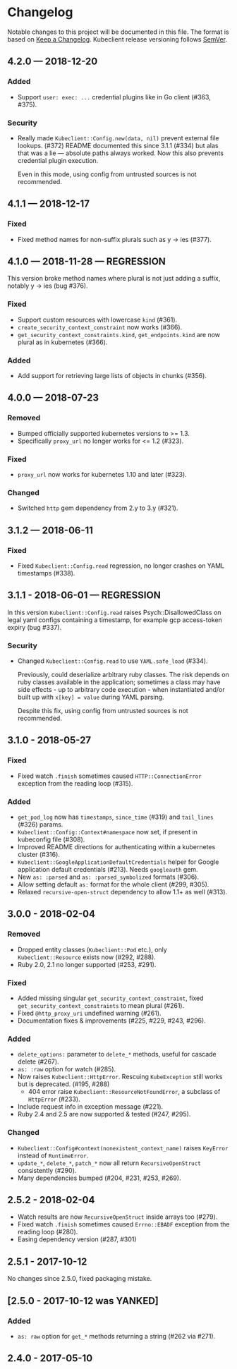 # Changelog

Notable changes to this project will be documented in this file.
The format is based on [Keep a Changelog](http://keepachangelog.com/en/1.0.0/).
Kubeclient release versioning follows [SemVer](https://semver.org/).

## 4.2.0 — 2018-12-20

### Added
- Support `user: exec: ...` credential plugins like in Go client (#363, #375).

### Security
- Really made `Kubeclient::Config.new(data, nil)` prevent external file lookups. (#372)
  README documented this since 3.1.1 (#334) but alas that was a lie — absolute paths always worked.
  Now this also prevents credential plugin execution.

  Even in this mode, using config from untrusted sources is not recommended.

## 4.1.1 — 2018-12-17

### Fixed

- Fixed method names for non-suffix plurals such as y -> ies  (#377).

## 4.1.0 — 2018-11-28 — REGRESSION

This version broke method names where plural is not just adding a suffix, notably y -> ies (bug #376).

### Fixed
- Support custom resources with lowercase `kind` (#361).
- `create_security_context_constraint` now works (#366).
- `get_security_context_constraints.kind`, `get_endpoints.kind` are now plural as in kubernetes (#366).

### Added
- Add support for retrieving large lists of objects in chunks (#356).

## 4.0.0 — 2018-07-23

### Removed
- Bumped officially supported kubernetes versions to >= 1.3.
- Specifically `proxy_url` no longer works for <= 1.2 (#323).

### Fixed
- `proxy_url` now works for kubernetes 1.10 and later (#323).

### Changed
- Switched `http` gem dependency from 2.y to 3.y (#321).

## 3.1.2 — 2018-06-11

### Fixed
- Fixed `Kubeclient::Config.read` regression, no longer crashes on YAML timestamps (#338).

## 3.1.1 - 2018-06-01 — REGRESSION

In this version `Kubeclient::Config.read` raises Psych::DisallowedClass on legal yaml configs containing a timestamp, for example gcp access-token expiry (bug #337).

### Security
- Changed `Kubeclient::Config.read` to use `YAML.safe_load` (#334).

  Previously, could deserialize arbitrary ruby classes.  The risk depends on ruby classes available in the application; sometimes a class may have side effects - up to arbitrary code execution - when instantiated and/or built up with `x[key] = value` during YAML parsing.

  Despite this fix, using config from untrusted sources is not recommended.

## 3.1.0 - 2018-05-27

### Fixed
- Fixed watch `.finish` sometimes caused `HTTP::ConnectionError` exception from the reading loop (#315).

### Added
- `get_pod_log` now has `timestamps`, `since_time` (#319) and `tail_lines` (#326) params.
- `Kubeclient::Config::Context#namespace` now set, if present in kubeconfig file (#308).
- Improved README directions for authenticating within a kubernetes cluster (#316).
- `Kubeclient::GoogleApplicationDefaultCredentials` helper for Google application default credentials (#213). Needs `googleauth` gem.
- New `as: :parsed` and `as: :parsed_symbolized` formats (#306).
- Allow setting default `as:` format for the whole client (#299, #305).
- Relaxed `recursive-open-struct` dependency to allow 1.1+ as well (#313).

## 3.0.0 - 2018-02-04
### Removed
- Dropped entity classes (`Kubeclient::Pod` etc.), only `Kubeclient::Resource` exists now (#292, #288).
- Ruby 2.0, 2.1 no longer supported (#253, #291).

### Fixed
- Added missing singular `get_security_context_constraint`, fixed `get_security_context_constraints` to mean plural (#261).
- Fixed `@http_proxy_uri` undefined warning (#261).
- Documentation fixes & improvements (#225, #229, #243, #296).

### Added
- `delete_options:` parameter to `delete_*` methods, useful for cascade delete (#267).
- `as: :raw` option for watch (#285).
- Now raises `Kubeclient::HttpError`.  Rescuing `KubeException` still works but is deprecated. (#195, #288)
  - 404 error raise `Kubeclient::ResourceNotFoundError`, a subclass of `HttpError` (#233).
- Include request info in exception message (#221).
- Ruby 2.4 and 2.5 are now supported & tested (#247, #295).

### Changed
- `Kubeclient::Config#context(nonexistent_context_name)` raises `KeyError` instead of `RuntimeError`.
- `update_*`, `delete_*`, `patch_*` now all return `RecursiveOpenStruct` consistently (#290).
- Many dependencies bumped (#204, #231, #253, #269).

## 2.5.2 - 2018-02-04
- Watch results are now `RecursiveOpenStruct` inside arrays too (#279).
- Fixed watch `.finish` sometimes caused `Errno::EBADF` exception from the reading loop (#280).
- Easing dependency version (#287, #301)

## 2.5.1 - 2017-10-12
No changes since 2.5.0, fixed packaging mistake.

## [2.5.0 - 2017-10-12 was YANKED]

### Added

- `as: raw` option for `get_*` methods returning a string (#262 via #271).

## 2.4.0 - 2017-05-10
